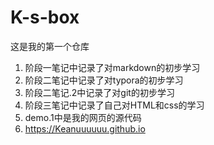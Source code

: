 # K-s-box
这是我的第一个仓库
1. 阶段一笔记中记录了对markdown的初步学习
2. 阶段二笔记中记录了对typora的初步学习
3. 阶段二笔记.2中记录了对git的初步学习
4. 阶段三笔记中记录了自己对HTML和css的学习
5. demo.1中是我的网页的源代码
6. https://Keanuuuuuu.github.io
